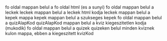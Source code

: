 fo oldal mappan belul a fo oldal html (es a sunyi)
fo oldal mappan belul a leckek
leckek mappan belul a leckek html kodja
leckek mappan belul a kepek mappa
kepek mappan belul a szukseges kepek
fo oldal mappan belul a quizAlapKod
quizAlapKod mappan belul a kviz kiegeszitetlen kodja (mukodik)
fo oldal mappan belul a quizek
quizeken belul minden kviznek kulon mappa, ebben a kiegeszitett kvizKod
